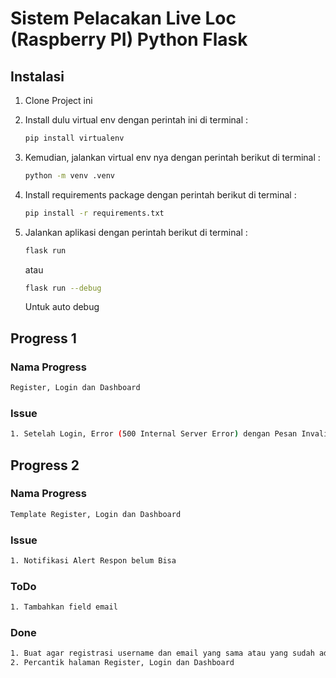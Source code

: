 # Sistem Pelacakan Live Loc (Raspberry PI) Python Flask

## Instalasi

1. Clone Project ini
2. Install dulu virtual env dengan perintah ini di terminal :

   ```sh
   pip install virtualenv
   ```

3. Kemudian, jalankan virtual env nya dengan perintah berikut di terminal :

   ```sh
   python -m venv .venv
   ```

4. Install requirements package dengan perintah berikut di terminal :

   ```sh
   pip install -r requirements.txt
   ```

5. Jalankan aplikasi dengan perintah berikut di terminal :

   ```sh
   flask run
   ```

   atau

   ```sh
   flask run --debug
   ```

   Untuk auto debug

## Progress 1

### Nama Progress

```sh
Register, Login dan Dashboard
```

### Issue

```sh
1. Setelah Login, Error (500 Internal Server Error) dengan Pesan Invalid Salt
```

## Progress 2

### Nama Progress

```sh
Template Register, Login dan Dashboard
```

### Issue

```sh
1. Notifikasi Alert Respon belum Bisa
```

### ToDo

```sh
1. Tambahkan field email
```

### Done

```sh
1. Buat agar registrasi username dan email yang sama atau yang sudah ada, tidak akan bisa register
2. Percantik halaman Register, Login dan Dashboard
```
